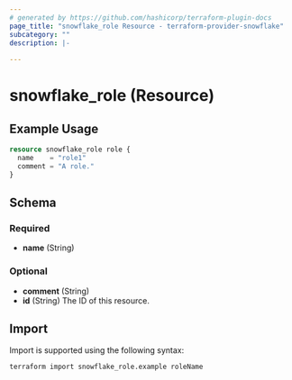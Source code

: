```yaml
---
# generated by https://github.com/hashicorp/terraform-plugin-docs
page_title: "snowflake_role Resource - terraform-provider-snowflake"
subcategory: ""
description: |-
  
---
```


# snowflake_role (Resource)



## Example Usage

```terraform
resource snowflake_role role {
  name    = "role1"
  comment = "A role."
}
```

<!-- schema generated by tfplugindocs -->
## Schema

### Required

- **name** (String)

### Optional

- **comment** (String)
- **id** (String) The ID of this resource.

## Import

Import is supported using the following syntax:

```shell
terraform import snowflake_role.example roleName
```
